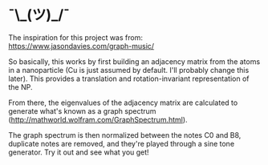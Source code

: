 # ¯\\\_(ツ)\_/¯

The inspiration for this project was from: https://www.jasondavies.com/graph-music/

So basically, this works by first building an adjacency matrix from the atoms in a nanoparticle (Cu is just assumed by default. I'll probably change this later). This provides a translation and rotation-invariant representation of the NP.

From there, the eigenvalues of the adjacency matrix are calculated to generate what's known as a graph spectrum (http://mathworld.wolfram.com/GraphSpectrum.html).

The graph spectrum is then normalized between the notes C0 and B8, duplicate notes are removed, and they're played through a sine tone generator. Try it out and see what you get!
